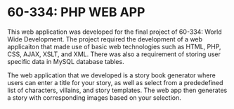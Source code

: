 # 60-334: PHP WEB APP

This web application was developed for the final project of 60-334: World Wide Development. The project required the
development of a web applicaiton that made use of basic web technologies such as HTML, PHP, CSS, AJAX, XSLT, and XML. There was also a requirement of storing user specific data in MySQL database tables.

The web application that we developed is a story book generator where users can enter a title for your story, as well as select from a prededefined list of characters, villains, and story templates. The web app then generates a story with corresponding images based on your selection.

